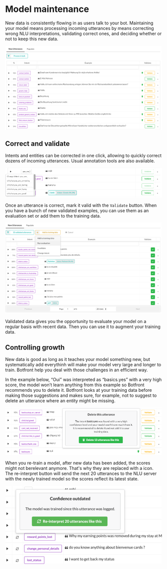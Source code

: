# Model maintenance

New data is consistently flowing in as users talk to your bot. Maintaining your model means processing incoming utterances by means correcting wrong NLU interpretations, validating correct ones, and deciding whether or not to keep this new data.

![Activity](../../images/nlu_activity_1.png)

## Correct and validate

Intents and entities can be corrected in one click, allowing to quickly correct dozens of incoming utterances. Usual annotation tools are also available.

![Annotate incoming utterances](../../images/nlu_activity_2.png)

Once an utterance is correct, mark it valid with the `Validate` button. When you have a bunch of new validated examples, you can use them as an evaluation set or add them to the training data.

![Using validated utterances](../../images/nlu_activity_4.png)

Validated data gives you the opportunity to evaluate your model on a regular basis with recent data. Then you can use it to augment your training data.

## Controlling growth

New data is good as long as it teaches your model something new, but systematically add everythinh will make your model very large and longer to train. Botfront help you deal with those challenges in an efficient way.

In the example below, “Oui” was interpreted as “basics.yes” with a very high score, the model won’t learn anything from this example so Botfront recommends you to delete it. Botfront looks at your training data before making those suggestions and makes sure, for example, not to suggest to delete an utterance where an entity might be missing.

![Delete redundant data](../../images/nlu_activity_3.png)



When you re-train a model, after new data has been added, the scores might not berelevant anymore. That's why they are replaced with a <i class="fas fa-sync-alt"></i> icon. The re-interpret button will send the next 20 utterances to the NLU server with the newly trained model so the scores reflect its latest state.


![Re-evaluate](../../images/nlu_activity_5.png )
